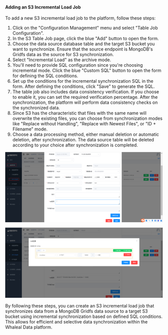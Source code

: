 #### Adding an S3 Incremental Load Job

To add a new S3 incremental load job to the platform, follow these steps:

1. Click on the "Configuration Management" menu and select "Table Job Configuration".
2. In the S3 Table Job page, click the blue "Add" button to open the form.
3. Choose the data source database table and the target S3 bucket you want to synchronize. Ensure that the source endpoint is MongoDB's Gridfs data as the source for S3 synchronization.
4. Select "Incremental Load" as the archive mode.
5. You'll need to provide SQL configuration since you're choosing incremental mode. Click the blue "Custom SQL" button to open the form for defining the SQL conditions.
6. Set up the conditions for the incremental synchronization SQL in the form. After defining the conditions, click "Save" to generate the SQL.
7. The table job also includes data consistency verification. If you choose to enable it, you can set the required verification percentage. After the synchronization, the platform will perform data consistency checks on the synchronized data.
8. Since S3 has the characteristic that files with the same name will overwrite the existing files, you can choose from synchronization modes like "Replace without Handling", "Replace with Newest Files", or "ID + Filename" mode.
9. Choose a data processing method, either manual deletion or automatic deletion, after synchronization. The data source table will be deleted according to your choice after synchronization is completed.

![Adding an S3 Incremental Load Job](../../images/whalealDataImages/image-20230621141044800.png)

![Custom SQL for Incremental Load](../../images/whalealDataImages/image-20230621142128812.png)

By following these steps, you can create an S3 incremental load job that synchronizes data from a MongoDB Gridfs data source to a target S3 bucket using incremental synchronization based on defined SQL conditions. This allows for efficient and selective data synchronization within the Whaleal Data platform.
